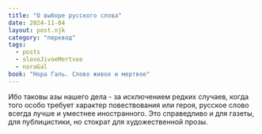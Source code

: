 ```yaml
---
title: "О выборе русского слова"
date: 2024-11-04
layout: post.njk
category: "перевод"
tags:
  - posts
  - slovoJivoeMertvoe
  - noraGal
book: "Нора Галь. Слово живое и мертвое"
---
```


Ибо таковы азы нашего дела - за исключением редких случаев, когда того особо требует характер повествования или героя, русское слово всегда лучше и уместнее иностранного. Это справедливо и для газеты, для публицистики, но стократ для художественной прозы. 